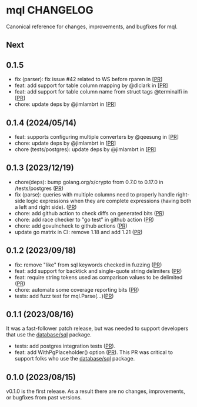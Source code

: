 # mql CHANGELOG

Canonical reference for changes, improvements, and bugfixes for mql.

## Next

## 0.1.5

* fix (parser): fix issue #42 related to WS before rparen in [[PR](https://github.com/hashicorp/mql/pull/47)]
* feat: add support for table column mapping by @dlclark in [[PR](https://github.com/hashicorp/mql/pull/45)]
* feat: add support for table column name from struct tags @terminalfi in [[PR](https://github.com/hashicorp/mql/pull/50)]
* chore: update deps by @jimlambrt in [[PR](https://github.com/hashicorp/mql/pull/54)]

## 0.1.4 (2024/05/14)

* feat: supports configuring multiple converters by @qeesung in [[PR](https://github.com/hashicorp/mql/pull/38)]
* chore: update deps by @jimlambrt in [[PR](https://github.com/hashicorp/mql/pull/39)]
* chore (tests/postgres): update deps by @jimlambrt in [[PR](https://github.com/hashicorp/mql/pull/40)]

## 0.1.3 (2023/12/19)

* chore(deps): bump golang.org/x/crypto from 0.7.0 to 0.17.0 in /tests/postgres ([PR](https://github.com/hashicorp/mql/pull/33))
* fix (parse): queries with multiple columns need to properly handle right-side
  logic expressions when they are complete expressions (having both a left and
  right side). ([PR](https://github.com/hashicorp/mql/pull/34))
* chore: add github action to check diffs on generated bits ([PR](https://github.com/hashicorp/mql/pull/32))
* chore: add race checker to "go test" in github action ([PR](https://github.com/hashicorp/mql/pull/31))
* chore: add govulncheck to github actions ([PR](https://github.com/hashicorp/mql/pull/30))
* update go matrix in CI: remove 1.18 and add 1.21 ([PR](https://github.com/hashicorp/mql/pull/30))

## 0.1.2 (2023/09/18)

* fix: remove "like" from sql keywords checked in fuzzing ([PR](https://github.com/hashicorp/mql/pull/26))
* feat: add support for backtick and single-quote string delimiters ([PR](https://github.com/hashicorp/mql/pull/25))
* feat: require string tokens used as comparison values to be delimited ([PR](https://github.com/hashicorp/mql/pull/23))
* chore: automate some coverage reporting bits ([PR](https://github.com/hashicorp/mql/pull/12))
* tests: add fuzz test for mql.Parse(...)([PR](https://github.com/hashicorp/mql/pull/11))

## 0.1.1 (2023/08/16)

It was a fast-follower patch release, but was needed to support developers that
use the [database/sql](https://pkg.go.dev/database/sql) package.

* tests: add postgres integration tests ([PR](https://github.com/hashicorp/mql/pull/8)).
* feat: add WithPgPlaceholder() option
  ([PR](https://github.com/hashicorp/mql/pull/7)). This PR was critical to
  support folks who use the
  [database/sql](https://pkg.go.dev/database/sql) package.

## 0.1.0 (2023/08/15)

v0.1.0 is the first release.  As a result there are no changes, improvements, or bugfixes from past versions.
